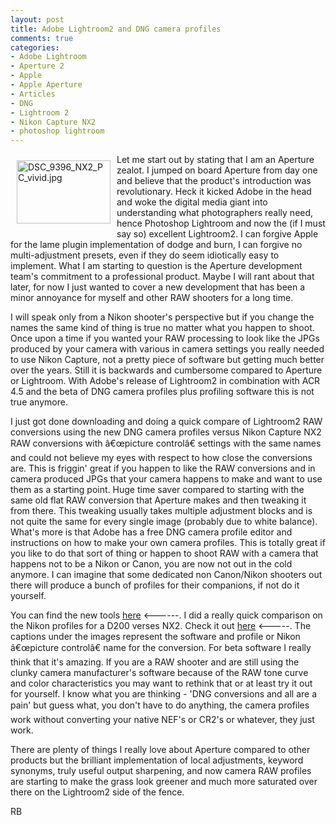 ```yaml
---
layout: post
title: Adobe Lightroom2 and DNG camera profiles
comments: true
categories:
- Adobe Lightroom
- Aperture 2
- Apple
- Apple Aperture
- Articles
- DNG
- Lightroom 2
- Nikon Capture NX2
- photoshop lightroom
---
```

<a rel="lightbox" href="/wp-content/uploads/FromIweb/DSC_9396_NX2_PC_vivid.jpg"><img title="DSC_9396_NX2_PC_vivid.jpg" src="/wp-content/uploads/FromIweb/.thumbs/.DSC_9396_NX2_PC_vivid.jpg" border="0" alt="DSC_9396_NX2_PC_vivid.jpg" hspace="10" vspace="10" width="150" height="101" align="left" /></a>Let me start out by stating that I am an Aperture zealot. I jumped on board Aperture from day one and believe that the product's introduction was revolutionary. Heck it kicked Adobe in the head and woke the digital media giant into understanding what photographers really need, hence Photoshop Lightroom and now the (if I must say so) excellent Lightroom2. I can forgive Apple for the lame plugin implementation of dodge and burn, I can forgive no multi-adjustment presets, even if they do seem idiotically easy to implement. What I am starting to question is the Aperture development team's commitment to a  professional product. Maybe I will rant about that later, for now I just wanted to cover a new development that has been a minor annoyance for myself and other RAW shooters for a long time.<!--more-->

I will speak only from a Nikon shooter's perspective but if you change the names the same kind of thing is true no matter what you happen to shoot. Once upon a time if you wanted your RAW processing to look like the JPGs produced by your camera with various in camera settings you really needed to use Nikon Capture, not a pretty piece of software but getting much better over the years. Still it is backwards and cumbersome compared to Aperture or Lightroom. With Adobe's release of Lightroom2 in combination with ACR 4.5 and the beta of DNG camera profiles plus profiling software this is not true anymore.

I just got done downloading and doing a quick compare of Lightroom2 RAW conversions using the new DNG camera profiles versus Nikon Capture NX2 RAW conversions with â€œpicture controlâ€ settings with the same names and could not believe my eyes with respect to how close the conversions are. This is friggin' great if you happen to like the RAW conversions and in camera produced JPGs that your camera happens to make and want to use them as a starting point. Huge time saver compared to starting with the same old flat RAW conversion that Aperture makes and then tweaking it from there. This tweaking usually takes multiple adjustment blocks and is not quite the same for every single image (probably due to white balance). What's more is that Adobe has a free DNG camera profile editor and instructions on how to make your own camera profiles. This is totally great if you like to do that sort of thing or happen to shoot RAW with a camera that happens not to be a Nikon or Canon, you are now not out in the cold anymore. I can imagine that some dedicated non Canon/Nikon shooters out there will produce a bunch of profiles for their companions, if not do it yourself.

You can find the new tools <a href="http://labs.adobe.com/wiki/index.php/DNG_Profiles">here</a> &lt;------. I did a really quick comparison on the Nikon profiles for a D200 verses NX2. Check it out <a href="http://homepage.mac.com/rwboyer/NEF/">here</a> &lt;-----. The captions under the images represent the software and profile or Nikon â€œpicture controlâ€ name for the conversion. For beta software I really think that it's amazing. If you are a RAW shooter and are still using the clunky camera manufacturer's software because of the RAW tone curve and color characteristics you may want to rethink that or at least try it out for yourself. I know what you are thinking - 'DNG conversions and all are a pain' but guess what, you don't have to do anything, the camera profiles work without converting your native NEF's or CR2's or whatever, they just work.

There are plenty of things I really love about Aperture compared to other products but the brilliant implementation of local adjustments, keyword synonyms, truly useful output sharpening, and now camera RAW profiles are starting to make the grass look greener and much more saturated over there on the Lightroom2 side of the fence.

RB